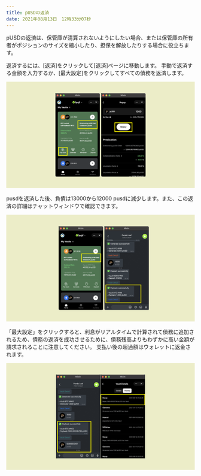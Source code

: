 ```yaml
---
title: pUSDの返済
date: 2021年08月13日　12時33分07秒
---
```


pUSDの返済は、保管庫が清算されないようにしたい場合、または保管庫の所有者がポジションのサイズを縮小したり、担保を解放したりする場合に役立ちます。

返済するには、[返済]をクリックして[返済]ページに移動します。  手動で返済する金額を入力するか、[最大設定]をクリックしてすべての債務を返済します。

![](../assets/leaf-payback-p1.png)

pusdを返済した後、負債は13000から12000 pusdに減少します。また、この返済の詳細はチャットウィンドウで確認できます。

![](../assets/leaf-payback-p2.png)

「最大設定」をクリックすると、利息がリアルタイムで計算されて債務に追加されるため、債務の返済を成功させるために、債務残高よりもわずかに高い金額が請求されることに注意してください。  支払い後の超過額はウォレットに返金されます。

![](../assets/payback-p2.png)


